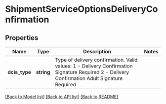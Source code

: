# ShipmentServiceOptionsDeliveryConfirmation

## Properties
Name | Type | Description | Notes
------------ | ------------- | ------------- | -------------
**dcis_type** | **string** | Type of delivery confirmation.  Valid values: 1 - Delivery Confirmation Signature Required 2 - Delivery Confirmation Adult Signature Required | 

[[Back to Model list]](../../README.md#documentation-for-models) [[Back to API list]](../../README.md#documentation-for-api-endpoints) [[Back to README]](../../README.md)


